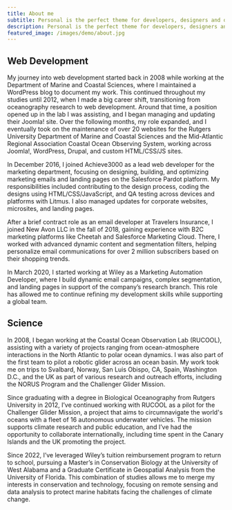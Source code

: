 ```yaml
---
title: About me
subtitle: Personal is the perfect theme for developers, designers and other creatives.
description: Personal is the perfect theme for developers, designers and other creatives.
featured_image: /images/demo/about.jpg
---
```




## Web Development
My journey into web development started back in 2008 while working at the Department of Marine and Coastal Sciences, where I maintained a WordPress blog to document my work. This continued throughout my studies until 2012, when I made a big career shift, transitioning from oceanography research to web development. Around that time, a position opened up in the lab I was assisting, and I began managing and updating their Joomla! site. Over the following months, my role expanded, and I eventually took on the maintenance of over 20 websites for the Rutgers University Department of Marine and Coastal Sciences and the Mid-Atlantic Regional Association Coastal Ocean Observing System, working across Joomla!, WordPress, Drupal, and custom HTML/CSS/JS sites.

In December 2016, I joined Achieve3000 as a lead web developer for the marketing department, focusing on designing, building, and optimizing marketing emails and landing pages on the Salesforce Pardot platform. My responsibilities included contributing to the design process, coding the designs using HTML/CSS/JavaScript, and QA testing across devices and platforms with Litmus. I also managed updates for corporate websites, microsites, and landing pages.

After a brief contract role as an email developer at Travelers Insurance, I joined New Avon LLC in the fall of 2018, gaining experience with B2C marketing platforms like Cheetah and Salesforce Marketing Cloud. There, I worked with advanced dynamic content and segmentation filters, helping personalize email communications for over 2 million subscribers based on their shopping trends.

In March 2020, I started working at Wiley as a Marketing Automation Developer, where I build dynamic email campaigns, complex segmentation, and landing pages in support of the company’s research branch. This role has allowed me to continue refining my development skills while supporting a global team.

## Science
In 2008, I began working at the Coastal Ocean Observation Lab (RUCOOL), assisting with a variety of projects ranging from ocean-atmosphere interactions in the North Atlantic to polar ocean dynamics. I was also part of the first team to pilot a robotic glider across an ocean basin. My work took me on trips to Svalbard, Norway, San Luis Obispo, CA, Spain, Washington D.C., and the UK as part of various research and outreach efforts, including the NORUS Program and the Challenger Glider Mission.

Since graduating with a degree in Biological Oceanography from Rutgers University in 2012, I’ve continued working with RUCOOL as a pilot for the Challenger Glider Mission, a project that aims to circumnavigate the world's oceans with a fleet of 16 autonomous underwater vehicles. The mission supports climate research and public education, and I’ve had the opportunity to collaborate internationally, including time spent in the Canary Islands and the UK promoting the project.

Since 2022, I’ve leveraged Wiley’s tuition reimbursement program to return to school, pursuing a Master’s in Conservation Biology at the University of West Alabama and a Graduate Certificate in Geospatial Analysis from the University of Florida. This combination of studies allows me to merge my interests in conservation and technology, focusing on remote sensing and data analysis to protect marine habitats facing the challenges of climate change.

<!-- ## Get Personal

Personal is created and supported by [Jekyll Themes](https://jekyllthemes.io), and is available for $49.

<a href="https://jekyllthemes.io/theme/personal-website-jekyll-theme" class="button button--large">Get This Theme</a> -->